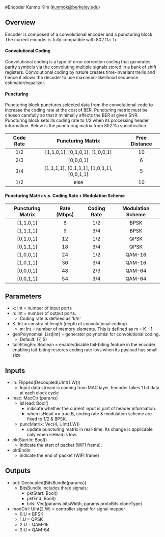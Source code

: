 #Encoder
Kunmo Kim (kunmok@berkeley.edu)

## Overview 
Encoder is composed of a convolutional encoder and a puncturing block. 
The current encoder is fully compatible with 802.11a Tx 

#### Convolutional Coding
Convolutional coding is a type of error correction coding that generates parity symbols via the convoluting multiple signals stored in a bank of shift registers. 
Convolutional coding by nature creates time-invariant trellis and hence it allows the decoder to use maximum-likelihood sequence estimator/equalizer. 

#### Puncturing 
Puncturing block punctures selected data from the convolutional code to increase the coding rate at the cost of BER. Puncturing matrix must be chosen carefully so that it minimally affects the BER at given SNR. Puncturing block sets its coding rate to 1/2 when its processing header information. 
Below is the puncturing matrix from 802.11a specification 

| Code Rate | Puncturing Matrix | Free Distance |
|:-----------:|:-------------------:|:---------------:|
| 1/2 | [1,1,0,1], [0,1,0,1], [1,0,0,1] | 10 |
| 2/3 | [0,0,0,1] | 6 |
| 3/4 | [1,1,1,1], [0,1,1,1], [1,0,1,1], [0,0,1,1] | 5 |
| 1/2 | else | 10| 

#### Puncturing Matrix v.s. Coding Rate + Modulation Scheme 
| Puncturing Matrix | Rate (Mbps) | Coding Rate | Modulation Scheme |
|:-----------:|:-------------------:|:---------------:|:-----------:|
| [1,1,0,1] | 6  | 1/2 | BPSK |
| [1,1,1,1] | 9  | 3/4 | BPSK |
| [0,1,0,1] | 12 | 1/2 | QPSK |
| [0,1,1,1] | 18 | 3/4 | QPSK | 
| [1,0,0,1] | 24 | 1/2 | QAM-16 |
| [1,0,1,1] | 36 | 3/4 | QAM-16 |
| [0,0,0,1] | 48 | 2/3 | QAM-64 |
| [0,0,1,1] | 54 | 3/4 | QAM-64 |

## Parameters
* k: Int = number of input ports 
* n: Int = number of output ports. 
  + Coding rate is defined as 'k/n'
* K: Int = constraint length (depth of convolutional coding).
  + m: Int = number of memory elements. This is defined as m = K - 1 
* genPolynomial: List[Int] = generator polynomial for convolutional coding. 
  + Default: (7, 5) 
* tailBitingEn: Boolean = enable/disable tail-biting feature in the encoder. enabling tail-biting restores coding rate loss when its payload has small size

## Inputs
* in: Flipped(Decoupled(UInt(1.W)))
  + Input data stream is coming from MAC layer. Encoder takes 1 bit data at each clock cycle 
* mac: MacCtrl(params)
  + isHead: Bool()
    + indicate whether the current input is part of header information.
    + when isHead == true.B, coding rate & modulation scheme are fixed to 1/2 & BPSK.   
  + puncMatrix: Vec(4, UInt(1.W))
    + update puncturing matrix in real-time. Its change is applicable only when isHead is low.  
* pktStartIn: Bool()
  + indicate the start of packet (WIFI frame). 
* pktEndIn
  + indicate the end of packet (WIFI frame)
   
## Outputs
* out: Decoupled(BitsBundle(params)) 
  + BitsBundle includes three signals: 
    + pktStart: Bool()
    + pktEnd: Bool()
    + bits: Vec(params.bitsWidth, params.protoBits.cloneType)
* modCtrl: UInt(2.W) = controller signal for signal mapper
  + 0.U = BPSK 
  + 1.U = QPSK 
  + 2.U = QAM-16
  + 3.U = QAM-64   

